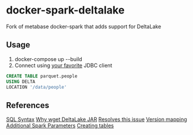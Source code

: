 # docker-spark-deltalake

Fork of metabase docker-spark that adds support for DeltaLake

## Usage

1. docker-compose up --build
2. Connect using [your favorite](https://snapcraft.io/datagrip) JDBC client

```sql
CREATE TABLE parquet.people
USING DELTA
LOCATION '/data/people'
```

## References
[SQL Syntax](https://books.japila.pl/delta-lake-internals/sql/)
[Why wget DeltaLake JAR](https://stackoverflow.com/questions/69862388/how-to-run-spark-sql-thrift-server-in-local-mode-and-connect-to-delta-using-jdbc)
[Resolves this issue](https://github.com/delta-io/delta/issues/919)
[Version mapping](https://docs.delta.io/latest/releases.html)
[Additional Spark Parameters](https://docs.delta.io/latest/quick-start.html)
[Creating tables](https://docs.databricks.com/delta/quick-start.html#language-sql)
